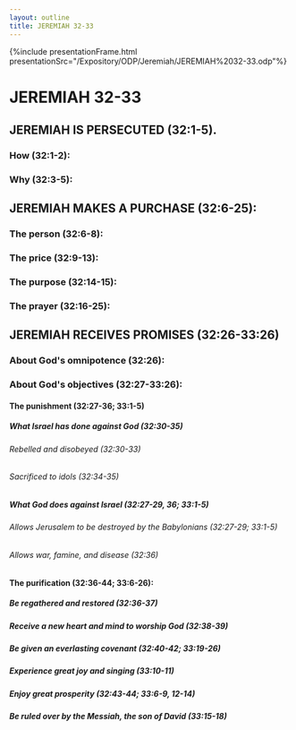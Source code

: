 ```yaml
---
layout: outline
title: JEREMIAH 32-33
---
```

{%include presentationFrame.html presentationSrc="/Expository/ODP/Jeremiah/JEREMIAH%2032-33.odp"%}

# JEREMIAH 32-33 
## JEREMIAH IS PERSECUTED (32:1-5). 
###  How (32:1-2): 
###  Why (32:3-5): 
## JEREMIAH MAKES A PURCHASE (32:6-25): 
###  The person (32:6-8): 
###  The price (32:9-13): 
###  The purpose (32:14-15): 
###  The prayer (32:16-25): 
## JEREMIAH RECEIVES PROMISES (32:26-33:26) 
###  About God\'s omnipotence (32:26): 
###  About God\'s objectives (32:27-33:26): 
####  The punishment (32:27-36; 33:1-5) 
#####  What Israel has done against God (32:30-35) 
######  Rebelled and disobeyed (32:30-33) 
######  Sacrificed to idols (32:34-35) 
#####  What God does against Israel (32:27-29, 36; 33:1-5) 
######  Allows Jerusalem to be destroyed by the Babylonians (32:27-29; 33:1-5) 
######  Allows war, famine, and disease (32:36) 
####  The purification (32:36-44; 33:6-26): 
#####  Be regathered and restored (32:36-37) 
#####  Receive a new heart and mind to worship God (32:38-39) 
#####  Be given an everlasting covenant (32:40-42; 33:19-26) 
#####  Experience great joy and singing (33:10-11) 
#####  Enjoy great prosperity (32:43-44; 33:6-9, 12-14) 
#####  Be ruled over by the Messiah, the son of David (33:15-18) 
